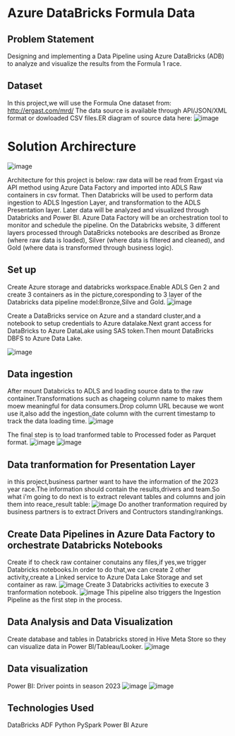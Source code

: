 # Azure DataBricks Formula Data
## Problem Statement
Designing and implementing a Data Pipeline using Azure DataBricks (ADB) to analyze and visualize the results from the Formula 1 race.
## Dataset
In this project,we will use the Formula One dataset from:
http://ergast.com/mrd/
The data source is available through API/JSON/XML format or dowloaded CSV files.ER diagram of source data here:
![image](https://github.com/NguyenThang-Nad/FomulaAzureProject/assets/136436998/9507e394-1738-4029-ac85-4f54733a2142)
# Solution Archirecture
![image](https://github.com/NguyenThang-Nad/FomulaAzureProject/assets/136436998/71812f92-2b36-40d8-9615-ba3d88cc10a0)

Architecture for this project is below: raw data will be read from Ergast via API method using Azure Data Factory and imported into ADLS Raw containers in csv format. Then Databricks will be used to perform data ingestion to ADLS Ingestion Layer, and transformation to the ADLS Presentation layer. Later data will be analyzed and visualized through Databricks and Power BI. Azure Data Factory will be an orchestration tool to monitor and schedule the pipeline. On the Databricks website, 3 different layers processed through DataBricks notebooks are described as Bronze (where raw data is loaded), Silver (where data is filtered and cleaned), and Gold (where data is transformed through business logic).
## Set up
Create Azure storage and databricks workspace.Enable ADLS Gen 2 and create 3 containers as in the picture,coresponding to 3 layer of the Databricks data pipeline model:Bronze,Silve and Gold.
![image](https://github.com/NguyenThang-Nad/FomulaAzureProject/assets/136436998/cf244e48-2a6a-4f85-b826-46ef01ca82a9)

Create a DataBricks service on Azure and a standard cluster,and a notebook to setup credentials to Azure datalake.Next grant access for DataBricks to Azure DataLake using SAS token.Then mount DataBricks DBFS to Azure Data Lake.


![image](https://github.com/NguyenThang-Nad/FomulaAzureProject/assets/136436998/8d0ebe1d-bb6f-4ec6-89f4-509bdfc24327)

## Data ingestion
After mount Databricks to ADLS and loading source data to the raw container.Transformations such as chageing column name to makes them moew meaningful for data consumers.Drop column URL because we wont use it,also add the ingestion_date column with the current timestamp to track the data loading time.
![image](https://github.com/NguyenThang-Nad/FomulaAzureProject/assets/136436998/84c39624-9332-48d0-aba6-97c22965c42b)

The final step is to load tranformed table to Processed foder as Parquet format.
![image](https://github.com/NguyenThang-Nad/FomulaAzureProject/assets/136436998/f9a7784a-2a5c-43d1-a4c6-98f14ada44e0)
![image](https://github.com/NguyenThang-Nad/FomulaAzureProject/assets/136436998/6023fb45-cb0b-4e3d-bab5-015e56202838)
## Data tranformation for Presentation Layer
in this project,business partner want to have the information of the 2023 year race.The information should contain the results,drivers and team.So what i'm going to do next is to extract relevant tables and columns and join them into reace_result table:
![image](https://github.com/NguyenThang-Nad/FomulaAzureProject/assets/136436998/84820c77-945f-42f1-a939-4d02f2780e69)
Do another tranformation required by business partners is to extract Drivers and Contructors standing/rankings.
## Create Data Pipelines in Azure Data Factory to orchestrate Databricks Notebooks
Create if to check raw container conutains any files,if yes,we trigger Databricks notebooks.In order to do that,we can create 2 other activity,create a Linked service to Azure Data Lake Storage and set container as raw.
![image](https://github.com/NguyenThang-Nad/FomulaAzureProject/assets/136436998/f644ac3c-6edd-4a3c-bbf8-0715ce95abb9)
Create 3 Databricks activities to execute 3 tranformation notebook.
![image](https://github.com/NguyenThang-Nad/FomulaAzureProject/assets/136436998/1d369203-79e4-4ccd-acac-7e474e710974)
This pipeline also triggers the Ingestion Pipeline as the first step in the process.
## Data Analysis and Data Visualization
Create database and tables in Databricks stored in Hive Meta Store so they can visualize data in Power BI/Tableau/Looker.
![image](https://github.com/NguyenThang-Nad/FomulaAzureProject/assets/136436998/1a8294a7-54b5-438d-b839-59403ca15b9e)
## Data visualization 
Power BI:
Driver points in season 2023
![image](https://github.com/NguyenThang-Nad/FomulaAzureProject/assets/136436998/f10b11c4-273b-4038-939f-b7859d102ebf)
![image](https://github.com/NguyenThang-Nad/FomulaAzureProject/assets/136436998/f5290789-7ab1-4666-a13b-7fc1ef931832)

## Technologies Used
DataBricks
ADF
Python
PySpark
Power BI
Azure
